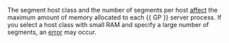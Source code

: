 The segment host class and the number of segments per host [affect](../../../managed-greenplum/concepts/instance-types.md#select-class-segment-hosts) the maximum amount of memory allocated to each {{ GP }} server process. If you select a host class with small RAM and specify a large number of segments, an [error](../../../managed-greenplum/qa/cluster-hosts.md#memory-limit) may occur.
